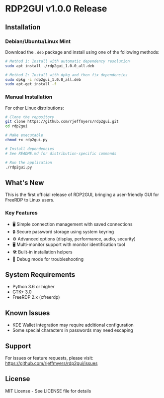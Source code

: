# RDP2GUI v1.0.0 Release

## Installation

### Debian/Ubuntu/Linux Mint

Download the `.deb` package and install using one of the following methods:

```bash
# Method 1: Install with automatic dependency resolution
sudo apt install ./rdp2gui_1.0.0_all.deb

# Method 2: Install with dpkg and then fix dependencies
sudo dpkg -i rdp2gui_1.0.0_all.deb
sudo apt-get install -f
```

### Manual Installation

For other Linux distributions:

```bash
# Clone the repository
git clone https://github.com/rjeffmyers/rdp2gui.git
cd rdp2gui

# Make executable
chmod +x rdp2gui.py

# Install dependencies
# See README.md for distribution-specific commands

# Run the application
./rdp2gui.py
```

## What's New

This is the first official release of RDP2GUI, bringing a user-friendly GUI for FreeRDP to Linux users.

### Key Features
- 🖥️ Simple connection management with saved connections
- 🔒 Secure password storage using system keyring
- ⚙️ Advanced options (display, performance, audio, security)
- 🖥️ Multi-monitor support with monitor identification tool
- 🛠️ Built-in installation helpers
- 🐛 Debug mode for troubleshooting

## System Requirements

- Python 3.6 or higher
- GTK+ 3.0
- FreeRDP 2.x (xfreerdp)

## Known Issues

- KDE Wallet integration may require additional configuration
- Some special characters in passwords may need escaping

## Support

For issues or feature requests, please visit:
https://github.com/rjeffmyers/rdp2gui/issues

## License

MIT License - See LICENSE file for details